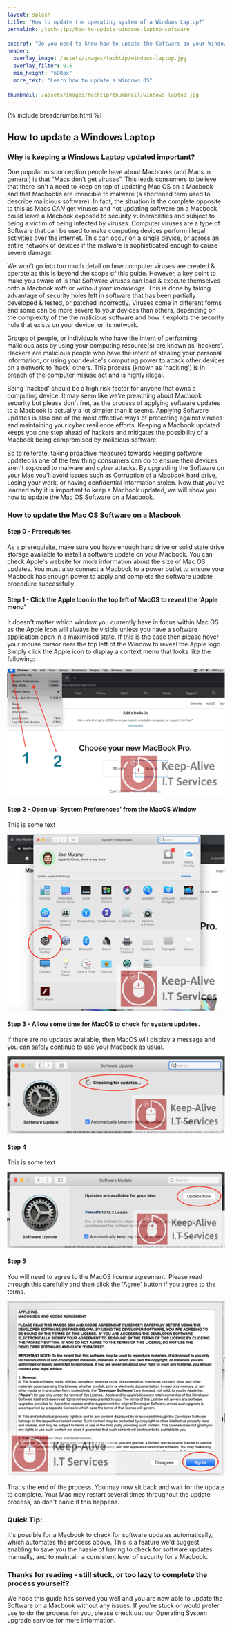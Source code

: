 ```yaml
---
layout: splash 
title: "How to update the operating system of a Windows Laptop?"
permalink: /tech-tips/how-to-update-windows-laptop-software

excerpt: "Do you need to know how to update the Software on your Windows Laptop? This guide will walk you through the upgrade process so that you can take the 'DIY approach' and perform any future Windows OS Software upgrades on your Windows Laptop by yourself."
header:
  overlay_image: /assets/images/techtip/windows-laptop.jpg
  overlay_filter: 0.5 
  min_height: "600px"
  more_text: "Learn how to update a Windows OS"
  
thumbnail: /assets/images/techtip/thumbnail/windows-laptop.jpg
---
```


{% include breadcrumbs.html %}

## How to update a Windows Laptop
### Why is keeping a Windows Laptop updated important?
One popular misconception people have about Macbooks (and Macs in general) is that “Macs don’t get viruses”.
This leads consumers to believe that there isn't a need to keep on top of updating Mac OS on a Macbook and that Macbooks are invincible to malware (a shortened term used to describe malicious software). In fact, the situation is the complete opposite to this as Macs *CAN* get viruses and not updating software on a Macbook could leave a Macbook exposed to security vulnerabilities and subject to being a victim of being infected by viruses.
Computer viruses are a type of Software that can be used to make computing devices perform illegal activities over the internet. This can occur on a single device, or across an entire network of devices if the malware is sophisticated enough to cause severe damage.

We won't go into too much detail on how computer viruses are created & operate as this is beyond the scope of this guide. However, a key point to make you aware of is that Software viruses can load & execute themselves onto a Macbook *with* or *without your knowledge*. This is done by taking advantage of security holes left in software that has been partially developed & tested, or patched incorrectly. Viruses come in different forms and some can be more severe to your devices than others, depending on the complexity of the the malicious software and how it exploits the security hole that exists on your device, or its network.

Groups of people, or individuals who have the intent of performing malicious acts by using your computing resource(s) are known as 'hackers'. Hackers are malicious people who have the intent of stealing your personal information, or using your device's computing power to attack other devices on a network to 'hack' others. 
This process (known as 'hacking') is in breach of the computer misuse act and is highly illegal. 

Being 'hacked' should be a high risk factor for anyone that owns a computing device. 
It may seem like we're preaching about Macbook security but please don't fret, as the process of applying software updates to a Macbook is actually a lot simpler than it seems. Applying Software updates is also one of the most effective ways of protecting against viruses and maintaining your cyber resilience efforts.
Keeping a Macbook updated keeps you one step ahead of hackers and mitigates the possibility of a Macbook being compromised by malicious software.    

So to reiterate, taking proactive measures towards keeping software updated is one of the few thing consumers can do to ensure their devices aren't exposed to malware and cyber attacks. By upgrading the Software on your Mac you'll avoid issues such as Corruption of a Macbook hard drive, Losing your work, or having confidential information stolen.
Now that you've learned why it is important to keep a Macbook updated, we will show you how to update the Mac OS Software on a Macbook.

### How to update the Mac OS Software on a Macbook

#### Step 0 - Prerequisites
As a prerequisite, make sure you have enough hard drive or solid state drive storage available to install a software update on your Macbook. You can check Apple's website for more information about the size of Mac OS updates. You must also connect a Macbook to a power outlet to ensure your Macbook has enough power to apply and complete the software update procedure successfully.

#### Step 1 - Click the Apple Icon in the top left of MacOS to reveal the 'Apple menu'
It doesn't matter which window you currently have in focus within Mac OS as the Apple Icon will always be visible unless you have a software application open in a maximised state. If this is the case then please hover your mouse cursor near the top left of the Window to reveal the Apple logo. Simply click the Apple icon to display a context menu that looks like the following:

<img class="lazy" src="/assets/images/techtip/macbook/macbook-1.jpg" />

#### Step 2 - Open up 'System Preferences' from the MacOS Window
This is some text

<img class="lazy" src="/assets/images/techtip/macbook/macbook-2.jpg" />

#### Step 3 - Allow some time for MacOS to check for system updates.
If there are no updates available, then MacOS will display a message and you can safely continue to use your Macbook as usual.

<img class="lazy" src="/assets/images/techtip/macbook/macbook-3.jpg" />

#### Step 4
This is some text

<img class="lazy" src="/assets/images/techtip/macbook/macbook-4.jpg" />

#### Step 5
You will need to agree to the MacOS license agreement. Please read through this carefully and then click the 'Agree' button if you agree to the terms.

<img class="lazy" src="/assets/images/techtip/macbook/macbook-5.jpg" />

<div class="divider div-transparent div-arrow-down"></div>

That's the end of the process. You may now sit back and wait for the update to complete. Your Mac may restart several times throughout the update process, so don't panic if this happens.

### Quick Tip:
It's possible for a Macbook to check for software updates automatically, which automates the process above. This is a feature we'd suggest enabling to save you the hassle of having to check for software updates manually, and to maintain a consistent level of security for a Macbook.

### Thanks for reading - still stuck, or too lazy to complete the process yourself?
We hope this guide has served you well and you are now able to update the Software on a Macbook without any issues. If you're stuck or would prefer use to do the process for you, please check out our Operating System upgrade service for more information.